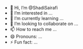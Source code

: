 - 👋 Hi, I’m @ShadiSairafi
- 👀 I’m interested in ...
- 🌱 I’m currently learning ...
- 💞️ I’m looking to collaborate on ...
- 📫 How to reach me ...
- 😄 Pronouns: ...
- ⚡ Fun fact: ...

<!---
ShadiSairafi/ShadiSairafi is a ✨ special ✨ repository because its `README.md` (this file) appears on your GitHub profile.
You can click the Preview link to take a look at your changes.
--->
